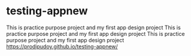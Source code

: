 # testing-appnew
This is practice purpose project and my first app design project
This is practice purpose project and my first app design project
This is practice purpose project and my first app design project
https://prodipudoy.github.io/testing-appnew/
